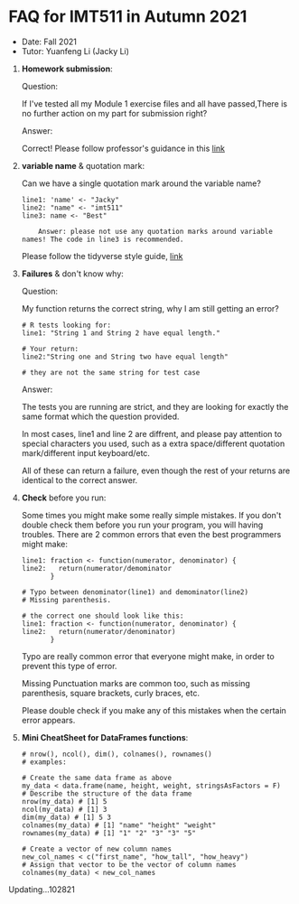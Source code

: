 # FAQ for IMT511 in Autumn 2021

- Date: Fall 2021
- Tutor: Yuanfeng Li (Jacky Li)

1. **Homework submission**:

   Question:

   If I've tested all my Module 1 exercise files and all have passed,There is no further action on my part for submission right?

   Answer:

   Correct!
   Please follow professor's guidance in this [link](https://canvas.uw.edu/courses/1479816/pages/completing-assignments-in-rstudio)

1. **variable name** & quotation mark:

   Can we have a single quotation mark around the variable name?

   ```
   line1: 'name' <- "Jacky"
   line2: "name" <- "imt511"
   line3: name <- "Best"

       Answer: please not use any quotation marks around variable names! The code in line3 is recommended.

   ```

   Please follow the tidyverse style guide, [link](https://style.tidyverse.org/)

1. **Failures** & don't know why:

   Question:

   My function returns the correct string, why I am still getting an error?

   ```
   # R tests looking for:
   line1: "String 1 and String 2 have equal length."

   # Your return:
   line2:"String one and String two have equal length"

   # they are not the same string for test case
   ```

   Answer:

   The tests you are running are strict, and they are looking for exactly the same format which the question provided.

   In most cases, line1 and line 2 are diffrent, and please pay attention to special characters you used, such as a extra space/different quotation mark/different input keyboard/etc.

   All of these can return a failure, even though the rest of your returns are identical to the correct answer.

1. **Check** before you run:

   Some times you might make some really simple mistakes. If you don't double check them before you run your program, you will having troubles. There are 2 common errors that even the best programmers might make:

   ```
   line1: fraction <- function(numerator, denominator) {
   line2:   return(numerator/demominator
          }

   # Typo between denominator(line1) and demominator(line2)
   # Missing parenthesis.

   # the correct one should look like this:
   line1: fraction <- function(numerator, denominator) {
   line2:   return(numerator/denominator)
          }

   ```

   Typo are really common error that everyone might make, in order to prevent this type of error.

   Missing Punctuation marks are common too, such as missing parenthesis, square brackets, curly braces, etc.

   Please double check if you make any of this mistakes when the certain error appears.

1. **Mini CheatSheet for DataFrames functions**:

   ```
   # nrow(), ncol(), dim(), colnames(), rownames()
   # examples:

   # Create the same data frame as above
   my_data <­ data.frame(name, height, weight, stringsAsFactors = F)
   # Describe the structure of the data frame
   nrow(my_data) # [1] 5
   ncol(my_data) # [1] 3
   dim(my_data) # [1] 5 3
   colnames(my_data) # [1] "name" "height" "weight"
   rownames(my_data) # [1] "1" "2" "3" "3" "5"

   # Create a vector of new column names
   new_col_names <­ c("first_name", "how_tall", "how_heavy")
   # Assign that vector to be the vector of column names
   colnames(my_data) <­ new_col_names
   ```

Updating...102821
